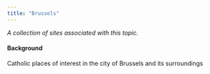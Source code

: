 ```yaml
---
title: "Brussels"
---
```



*A collection of sites associated with this topic.*

#### Background

Catholic places of interest in the city of Brussels and its surroundings


